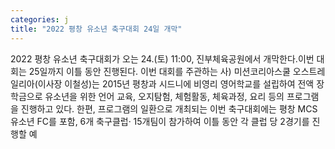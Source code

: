 ```yaml
---
categories: j
title: "2022 평창 유소년 축구대회 24일 개막"
---
```

2022 평창 유소년 축구대회가 오는 24.(토) 11:00, 진부체육공원에서 개막한다.이번 대회는 25일까지 이틀 동안 진행된다. 이번 대회를 주관하는 사) 미션코리아스쿨 오스트레일리아(이사장 이철성)는 2015년 평창과 시드니에 비영리 영어학교를 설립하여 전액 장학금으로 유소년을 위한 언어 교육, 오지탐험, 체험활동, 체육과정, 요리 등의 프로그램을 진행하고 있다. 한편, 프로그램의 일환으로 개최되는 이번 축구대회에는 평창 MCS 유소년 FC를 포함, 6개 축구클럽· 15개팀이 참가하여 이틀 동안 각 클럽 당 2경기를 진행할 예